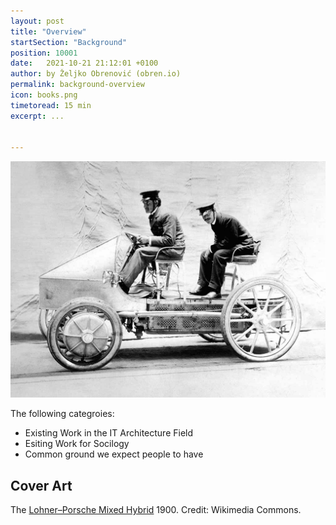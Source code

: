 ```yaml
---
layout: post
title: "Overview"
startSection: "Background"
position: 10001
date:   2021-10-21 21:12:01 +0100
author: by Željko Obrenović (obren.io)
permalink: background-overview
icon: books.png
timetoread: 15 min
excerpt: ...


---
```

![](assets/images/hybrid-vehicles-a-short-history-of-the-alternative-drive_4.jpeg)

The following categroies:
* Existing Work in the IT Architecture Field
* Esiting Work for Socilogy
* Common ground we expect people to have

## Cover Art

The [Lohner–Porsche Mixed Hybrid](https://en.wikipedia.org/wiki/Lohner%E2%80%93Porsche) 1900. Credit: Wikimedia Commons.
